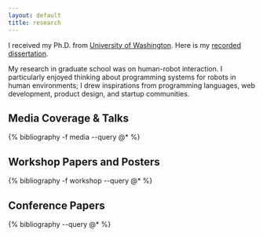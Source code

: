 ```yaml
---
layout: default
title: research
---
```


I received my Ph.D. from [University of Washington](https://www.cs.washington.edu/).
Here is my [recorded dissertation](https://youtu.be/pTml6yEIjcw).

My research in graduate school was on human-robot interaction.
I particularly enjoyed thinking about programming systems for robots in human environments; I drew inspirations from programming languages, web development, product design, and startup communities.

## Media Coverage & Talks

{% bibliography -f media --query @* %}

## Workshop Papers and Posters

{% bibliography -f workshop --query @* %}

## Conference Papers

{% bibliography --query @* %}
